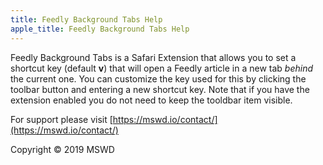 ```yaml
---
title: Feedly Background Tabs Help
apple_title: Feedly Background Tabs Help
---
```


Feedly Background Tabs is a Safari Extension that allows you to set a shortcut key (default **v**) that will open a Feedly article in a new tab *behind* the current one. You can customize the key used for this by clicking the toolbar button and entering a new shortcut key. Note that if you have the extension enabled you do not need to keep the tooldbar item visible.

For support please visit [https://mswd.io/contact/](https://mswd.io/contact/)

Copyright &copy; 2019 MSWD
